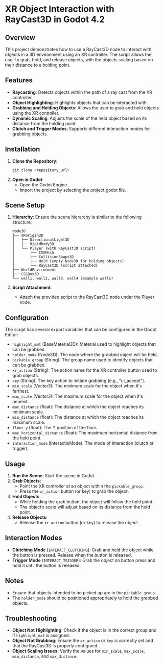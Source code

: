 
# XR Object Interaction with RayCast3D in Godot 4.2

## Overview

This project demonstrates how to use a RayCast3D node to interact with objects in a 3D environment using an XR controller. The script allows the user to grab, hold, and release objects, with the objects scaling based on their distance to a holding point.

## Features

- **Raycasting**: Detects objects within the path of a ray cast from the XR controller.
- **Object Highlighting**: Highlights objects that can be interacted with.
- **Grabbing and Holding Objects**: Allows the user to grab and hold objects using the XR controller.
- **Dynamic Scaling**: Adjusts the scale of the held object based on its distance from the holding point.
- **Clutch and Trigger Modes**: Supports different interaction modes for grabbing objects.

## Installation

1. **Clone the Repository**:
    ```sh
    git clone <repository_url>
    ```
2. **Open in Godot**:
    - Open the Godot Engine.
    - Import the project by selecting the project.godot  file.

## Scene Setup

1. **Hierarchy**:
    Ensure the scene hierarchy is similar to the following structure:
    ```plaintext
    Node3D
    ├── XROrigin3D
    │   ├── DirectionalLight3D
    │   ├── RigidBody3D
    │   └── Player (with RayCast3D script)
    │       ├── CSGMesh
    │       ├── CollisionShape3D
    │       ├── Hold (empty Node3D for holding objects)
    │       └── RayCast3D (script attached)
    ├── WorldEnvironment
    ├── CSGBox3D
    └── wall1, wall2, wall3, wall4 (example walls)
    ```

2. **Script Attachment**:
    - Attach the provided script to the RayCast3D node under the Player node.

## Configuration

The script has several export variables that can be configured in the Godot Editor:

- `highlight_mat` (BaseMaterial3D): Material used to highlight objects that can be grabbed.
- `holder_node` (Node3D): The node where the grabbed object will be held.
- `pickable_group` (String): The group name used to identify objects that can be grabbed.
- `xr_action` (String): The action name for the XR controller button used to grab objects.
- `key` (String): The key action to initiate grabbing (e.g., "ui_accept").
- `min_scale` (Vector3): The minimum scale for the object when it's farthest.
- `max_scale` (Vector3): The maximum scale for the object when it's nearest.
- `max_distance` (float): The distance at which the object reaches its minimum scale.
- `min_distance` (float): The distance at which the object reaches its maximum scale.
- `floor_y` (float): The Y position of the floor.
- `max_horizontal_distance` (float): The maximum horizontal distance from the hold point.
- `interaction_mode` (InteractioMode): The mode of interaction (clutch or trigger).

## Usage

1. **Run the Scene**: Start the scene in Godot.
2. **Grab Objects**:
    - Point the XR controller at an object within the `pickable_group`.
    - Press the `xr_action` button (or key) to grab the object.
3. **Hold Objects**:
    - While holding the grab button, the object will follow the hold point.
    - The object’s scale will adjust based on its distance from the hold point.
4. **Release Objects**:
    - Release the `xr_action` button (or key) to release the object.

## Interaction Modes

- **Clutching Mode** (`INTERACT_CLUTCHING`): Grab and hold the object while the button is pressed. Release when the button is released.
- **Trigger Mode** (`INTERACT_TRIGGER`): Grab the object on button press and hold it until the button is released.

## Notes

- Ensure that objects intended to be picked up are in the `pickable_group`.
- The `holder_node` should be positioned appropriately to hold the grabbed objects.

## Troubleshooting

- **Object Not Highlighting**: Check if the object is in the correct group and if `highlight_mat` is assigned.
- **Object Not Grabbing**: Ensure the `xr_action` or `key` is correctly set and that the RayCast3D is properly configured.
- **Object Scaling Issues**: Verify the values for `min_scale`, `max_scale`, `min_distance`, and `max_distance`.

